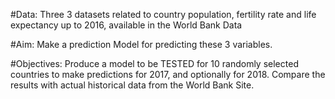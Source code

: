 #Data: 
Three 3 datasets related to country population, fertility rate and life expectancy up to 2016, available in the World Bank Data

#Aim: 
Make a prediction Model for predicting these 3 variables. 

#Objectives:
Produce a model to be TESTED for 10 randomly selected countries to make predictions for 2017, and optionally for 2018.
Compare the results with actual historical data from the World Bank Site.

